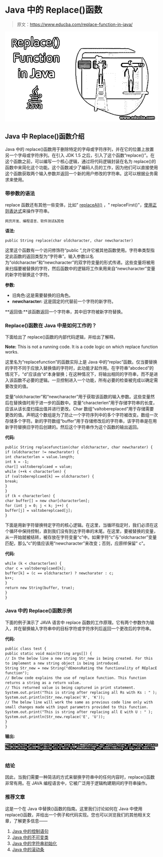 # Java 中的 Replace()函数

> 原文：<https://www.educba.com/replace-function-in-java/>

![Replace() Function in Java ](img/658ce2b9a20ff195393864d6a3146439.png)



## Java 中 Replace()函数介绍

Java 中的 replace()函数用于删除特定的字母或字符序列，并在它的位置上放置另一个字母或字符序列。在引入 JDK 1.5 之后，引入了这个函数“replace()”。在这个函数之前，可以编写一个核心逻辑，通过将代码逻辑封装在名为 replace()的函数中来简化这个功能。这个函数减少了编码人员的工作，因为他们可以直接使用这个函数获取两个输入参数并返回一个新的用户修改的字符串。这可以根据业务需求来使用。

### 带参数的语法

replace 函数还有其他一些变体，比如" [replaceAll()](https://www.educba.com/replaceall-in-java/) ，" replaceFirst()"，[使用正则表达式](https://www.educba.com/regular-expression-in-python/)来操作字符串。

<small>网页开发、编程语言、软件测试&其他</small>

**语法:**

```
public String replace(char oldcharacter, char newcharacter)
```

这里这个函数有一个访问修饰符“public ”,允许它被其他函数使用。字符串类型指定此函数的返回类型为“字符串”。输入参数以名为“oldcharacter”和“newcharacter”的双字符变量的形式传递。这些变量将被用来扫描要被替换的字符，然后函数中的逻辑将工作来用来自“newcharacter”变量的新字符替换这个字符。

**参数:**

*   旧角色:这是需要替换的旧角色。
*   **newcharacter:** 这是固定的代替前一个字符的新字符。

**返回值:**该函数返回一个字符串，其中旧字符被新字符替换。

### Replace()函数在 Java 中是如何工作的？

下面给出了 replace()函数的内部代码逻辑，并给出了解释。

**Note:** This is not a running code. It is a code logic on which replace function works.

这里名为“replacefunction”的函数实际上是 Java 中的“replac”函数。仅当要替换的字符不同于应放入替换值的字符时，此功能才起作用。在字符串“abcdecd”的情况下，“d”应该由“d”本身替换；在这种情况下，将输出相同的字符串，而不是进入该函数不必要的逻辑。一旦控制进入一个功能，所有必要的检查被完成以确定需要改变的值。

变量“oldcharacter”和“newcharacter”用于获取该函数的输入参数。这些变量然后在替换值时用于进一步的函数中。变量“characterlen”用于存储字符串的长度，应该从该长度扫描出值并进行更改。Char 数组“valtobereplaced”用于存储需要更改的值。声明这个数组是为了防止一个字符序列中的多个字符被改变。数组一次存储多个字符。新的字符数组“buffer”用于存储修改后的字符串，该字符串是在用新字符替换旧字符后创建的。然后这个字符串作为这个函数的输出返回。

**代码:**

```
public String replacefunction(char oldcharacter, char newcharater) {
if (oldcharacter != newcharater) {
int characterlen = value.length;
int k = -1;
char[] valtobereplcaed = value;
while (++k < characterlen) {
if (valtobereplcaed[k] == oldcharacter) {
break;
}
}
if (k < characterlen) {
char buffer[] = new char[characterlen];
for (int j = 0; j < k; j++) {
buffer[j] = valtobereplcaed[j];
}
```

下面是用新字符替换特定字符的核心逻辑。在这里，当循环指定时，我们必须在这个循环中保持控制，直到我们没有到达字符串的末尾。在这里，要被替换的变量，从一开始就被结转，被存放在字符变量“c”中。如果字符“c”与“oldcharacter”变量匹配，那么“c”的值应该用“newcharacter”来改变；否则，应原样保留" c"。

**代码:**

```
while (k < characterlen) {
char c = valtobereplcaed[k];
buffer[k] = (c == oldcharacter) ? newcharater : c;
k++;
}
return new String(buffer, true);
}
}
```

### Java 中的 Replace()函数示例

下面的例子演示了 JAVA 语言中 replace 函数的工作原理。它有两个参数作为输入，并在替换输入字符串中的目标字符或字符序列后返回一个更改后的字符串。

**代码:**

```
public class test {
public static void main(String args[]) {
// In the below line a new string Str_new is being created. For this to implement a new string object is being introduced.
String Str_new = new String("dEmonsRating the functionality of REplacE function");
// Below code explains the use of replace function. This function returns a string as a return value.
// This returned value is being captured in print statement.
System.out.print("This is string after replacing all Rs with Ks : " );
System.out.println(Str_new.replace('R', 'K'));
// The below line will work the same as previous code line only with small changes made with input parametrs provided to this function.
System.out.print("This is string after replacing all E with U : " );
System.out.println(Str_new.replace('E', 'U'));
}
}
```

**输出:**

![replace() Function in Java](img/db223a7fc88492995822076cf292c879.png)



### 结论

因此，当我们需要一种简洁的方式来替换字符串中的任何内容时，replace()函数非常有用。在 JAVA 编程语言中，它被广泛用于逻辑构建期间的字符串操作。

### 推荐文章

这是一个在 Java 中替换()函数的指南。这里我们讨论如何在 Java 中使用 replace()函数，并给出一个例子和代码实现。您也可以浏览我们的其他相关文章，了解更多信息——

1.  [Java 中的控制语句](https://www.educba.com/control-statement-in-java/)
2.  [Java 中的不可变类](https://www.educba.com/immutable-class-in-java/)
3.  [Java 中的字符串初始化](https://www.educba.com/string-initialization-in-java/)
4.  [Java 中的滚动条](https://www.educba.com/scrollbar-in-java/)





